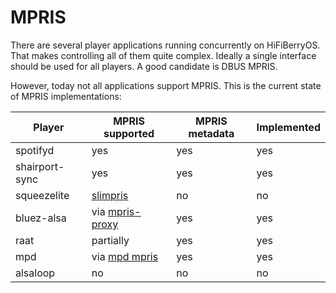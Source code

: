 # MPRIS

There are several player applications running concurrently on HiFiBerryOS. That makes controlling all of 
them quite complex. Ideally a single interface should be used for all players. A good candidate is DBUS MPRIS.

However, today not all applications support MPRIS. This is the current state of MPRIS implementations:

| Player | MPRIS supported | MPRIS metadata |  Implemented
| --- | --- | --- |  --- |
| spotifyd | yes | yes |  yes |
| shairport-sync  | yes | yes |  yes |
| squeezelite | [slimpris](https://github.com/mavit/slimpris2) | no | no |
| bluez-alsa | via [mpris-proxy](https://github.com/Vudentz/BlueZ/blob/master/tools/mpris-proxy.c) | yes | yes | 
| raat | partially | yes | yes |
| mpd | via [mpd mpris](https://github.com/natsukagami/mpd-mpris) | yes | yes |
| alsaloop | no | no | no |
